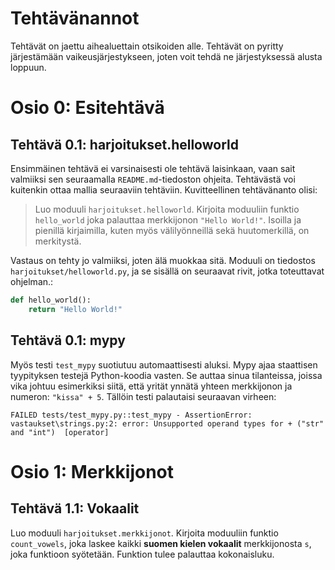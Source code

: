 # Tehtävänannot

Tehtävät on jaettu aihealuettain otsikoiden alle. Tehtävät on pyritty järjestämään vaikeusjärjestykseen, joten voit tehdä ne järjestyksessä alusta loppuun.

# Osio 0: Esitehtävä

## Tehtävä 0.1: harjoitukset.helloworld

Ensimmäinen tehtävä ei varsinaisesti ole tehtävä laisinkaan, vaan sait valmiiksi sen seuraamalla `README.md`-tiedoston ohjeita. Tehtävästä voi kuitenkin ottaa mallia seuraaviin tehtäviin. Kuvitteellinen tehtävänanto olisi:

> Luo moduuli `harjoitukset.helloworld`. Kirjoita moduuliin funktio `hello_world` joka palauttaa merkkijonon `"Hello World!"`. Isoilla ja pienillä kirjaimilla, kuten myös välilyönneillä sekä huutomerkillä, on merkitystä.

Vastaus on tehty jo valmiiksi, joten älä muokkaa sitä. Moduuli on tiedostos `harjoitukset/helloworld.py`, ja se sisällä on seuraavat rivit, jotka toteuttavat ohjelman.:
```python
def hello_world():
    return "Hello World!"
```

## Tehtävä 0.1: mypy

Myös testi `test_mypy` suotiutuu automaattisesti aluksi. Mypy ajaa staattisen tyypityksen testejä Python-koodia vasten. Se auttaa sinua tilanteissa, joissa vika johtuu esimerkiksi siitä, että yrität ynnätä yhteen merkkijonon ja numeron: `"kissa" + 5`. Tällöin testi palautaisi seuraavan virheen:

```log
FAILED tests/test_mypy.py::test_mypy - AssertionError: vastaukset\strings.py:2: error: Unsupported operand types for + ("str" and "int")  [operator]
```

# Osio 1: Merkkijonot

## Tehtävä 1.1: Vokaalit

Luo moduuli `harjoitukset.merkkijonot`. Kirjoita moduuliin funktio `count_vowels`, joka laskee kaikki **suomen kielen vokaalit** merkkijonosta `s`, joka funktioon syötetään. Funktion tulee palauttaa kokonaisluku.